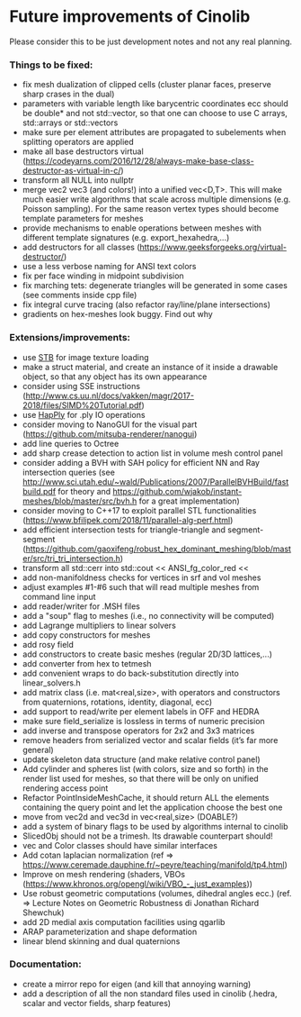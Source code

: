 # Future improvements of Cinolib
Please consider this to be just development notes and not any real planning.

### Things to be fixed:
* fix mesh dualization of clipped cells (cluster planar faces, preserve sharp crases in the dual)
* parameters with variable length like barycentric coordinates ecc should be double* and not std::vector<double>, so that one can choose to use C arrays, std::arrays or std::vectors
* make sure per element attributes are propagated to subelements when splitting operators are applied
* make all base destructors virtual (https://codeyarns.com/2016/12/28/always-make-base-class-destructor-as-virtual-in-c/)
* transform all NULL into nullptr
* merge vec2<T> vec3<T> (and colors!) into a unified vec<D,T>. This will make much easier write algorithms that scale across multiple dimensions (e.g. Poisson sampling). For the same reason vertex types should become template parameters for meshes
* provide mechanisms to enable operations between meshes with different template signatures (e.g. export_hexahedra,...)
* add destructors for all classes (https://www.geeksforgeeks.org/virtual-destructor/)
* use a less verbose naming for ANSI text colors
* fix per face winding in midpoint subdivision
* fix marching tets: degenerate triangles will be generated in some cases (see comments inside cpp file)
* fix integral curve tracing (also refactor ray/line/plane intersections)
* gradients on hex-meshes look buggy. Find out why

### Extensions/improvements:
* use [STB](https://github.com/nothings/stb/blob/master/stb_image.h) for image texture loading
* make a struct material, and create an instance of it inside a drawable object, so that any object has its own appearance
* consider using SSE instructions (http://www.cs.uu.nl/docs/vakken/magr/2017-2018/files/SIMD%20Tutorial.pdf)
* use [HapPly](https://github.com/nmwsharp/happly) for .ply IO operations
* consider moving to NanoGUI for the visual part (https://github.com/mitsuba-renderer/nanogui)
* add line queries to Octree 
* add sharp crease detection to action list in volume mesh control panel
* consider adding a BVH with SAH policy for efficient NN and Ray intersection queries (see http://www.sci.utah.edu/~wald/Publications/2007/ParallelBVHBuild/fastbuild.pdf for theory and https://github.com/wjakob/instant-meshes/blob/master/src/bvh.h for a great implementation)
* consider moving to C++17 to exploit parallel STL functionalities (https://www.bfilipek.com/2018/11/parallel-alg-perf.html)
* add efficient intersection tests for triangle-triangle and segment-segment (https://github.com/gaoxifeng/robust_hex_dominant_meshing/blob/master/src/tri_tri_intersection.h)
* transform all std::cerr into std::cout << ANSI_fg_color_red << 
* add non-manifoldness checks for vertices in srf and vol meshes
* adjust examples #1-#6 such that will read multiple meshes from command line input 
* add reader/writer for .MSH files
* add a "soup" flag to meshes (i.e., no connectivity will be computed)
* add Lagrange multipliers to linear solvers
* add copy constructors for meshes
* add rosy field
* add constructors to create basic meshes (regular 2D/3D lattices,...)
* add converter from hex to tetmesh
* add convenient wraps to do back-substitution directly into linear_solvers.h
* add matrix class (i.e. mat<real,size>, with operators and constructors from quaternions, rotations, identity, diagonal, ecc)
* add support to read/write per element labels in OFF and HEDRA
* make sure field_serialize is lossless in terms of numeric precision
* add inverse and transpose operators for 2x2 and 3x3 matrices
* remove headers from serialized vector and scalar fields (it’s far more general)
* update skeleton data structure (and make relative control panel)
* Add cylinder and spheres list (with colors, size and so forth) in the render list used for meshes, so that there will be only on unified rendering access point
* Refactor PointInsideMeshCache, it should return ALL the elements containing the
  query point and let the application choose the best one
* move from vec2d and vec3d in vec<real,size> (DOABLE?)
* add a system of binary flags to be used by algorithms internal to cinolib
* SlicedObj should not be a trimesh. Its drawable counterpart should!
* vec and Color classes should have similar interfaces
* Add cotan laplacian  normalization
  (ref => https://www.ceremade.dauphine.fr/~peyre/teaching/manifold/tp4.html)
* Improve on mesh rendering (shaders, VBOs (https://www.khronos.org/opengl/wiki/VBO_-_just_examples))
* Use robust geometric computations (volumes, dihedral angles ecc.) 
  (ref. => Lecture Notes on Geometric Robustness di Jonathan Richard Shewchuk)
* add 2D medial axis computation facilities using qgarlib
* ARAP parameterization and shape deformation
* linear blend skinning and dual quaternions

### Documentation:
* create a mirror repo for eigen (and kill that annoying warning)
* add a description of all the non standard files used in cinolib (.hedra, scalar and vector fields, sharp features)

